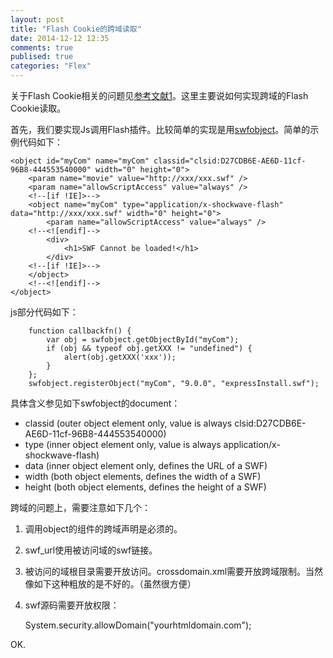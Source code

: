 ```yaml
---
layout: post
title: "Flash Cookie的跨域读取"
date: 2014-12-12 12:35
comments: true
publised: true
categories: "Flex"
---
```


  关于Flash Cookie相关的问题见[参考文献1][1]。这里主要说如何实现跨域的Flash Cookie读取。

  首先，我们要实现Js调用Flash插件。比较简单的实现是用[swfobject][2]。简单的示例代码如下：

	<object id="myCom" name="myCom" classid="clsid:D27CDB6E-AE6D-11cf-96B8-444553540000" width="0" height="0">
	    <param name="movie" value="http://xxx/xxx.swf" />
	    <param name="allowScriptAccess" value="always" />
	    <!--[if !IE]>-->
	    <object name="myCom" type="application/x-shockwave-flash" data="http://xxx/xxx.swf" width="0" height="0">
	    	<param name="allowScriptAccess" value="always" />
	    <!--<![endif]-->
	        <div>
	            <h1>SWF Cannot be loaded!</h1>
	        </div>
	    <!--[if !IE]>-->
	    </object>
	    <!--<![endif]-->
	</object>

<!--more-->

  js部分代码如下：

	    function callbackfn() {
			var obj = swfobject.getObjectById("myCom");
			if (obj && typeof obj.getXXX != "undefined") {
				alert(obj.getXXX('xxx'));
			}
		};
		swfobject.registerObject("myCom", "9.0.0", "expressInstall.swf");

  具体含义参见如下swfobject的document：

  * classid (outer object element only, value is always clsid:D27CDB6E-AE6D-11cf-96B8-444553540000)
  * type (inner object element only, value is always application/x-shockwave-flash)
  * data (inner object element only, defines the URL of a SWF)
  * width (both object elements, defines the width of a SWF)
  * height (both object elements, defines the height of a SWF)
  
  跨域的问题上，需要注意如下几个：

  1. 调用object的组件的跨域声明是必须的。

		<param name="allowScriptAccess" value="always" />

  2. swf_url使用被访问域的swf链接。
  3. 被访问的域根目录需要开放访问。crossdomain.xml需要开放跨域限制。当然像如下这种粗放的是不好的。（虽然很方便）

		<cross-domain-policy>
			<allow-access-from domain="*" />
		</cross-domain-policy>

  4. swf源码需要开放权限：

		System.security.allowDomain("yourhtmldomain.com");
  
  OK.

[1]: http://cxh.me/2014/11/25/flash-shared-cookie/   "跨浏览器cookie"
[2]: https://code.google.com/p/swfobject/ "swfobject"
[3]: http://stackoverflow.com/questions/1038668/cross-domain-externalinterface-error-calling-method-on-npobject "Cross Domain ExternalInterface “Error calling method on NPObject”"